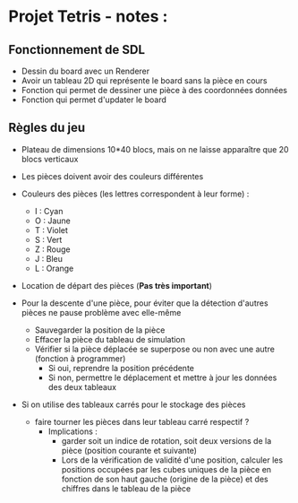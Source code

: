 # Projet Tetris - notes : 

## Fonctionnement de SDL

- Dessin du board avec un Renderer
- Avoir un tableau 2D qui représente le board sans la pièce en cours
- Fonction qui permet de dessiner une pièce à des coordonnées données
- Fonction qui permet d'updater le board 


## Règles du jeu

- Plateau de dimensions 10*40 blocs, mais on ne laisse apparaître que 20 blocs verticaux

- Les pièces doivent avoir des couleurs différentes

- Couleurs des pièces (les lettres correspondent à leur forme) : 
    - I : Cyan
    - O : Jaune
    - T : Violet
    - S : Vert
    - Z : Rouge
    - J : Bleu
    - L : Orange

- Location de départ des pièces (**Pas très important**)

- Pour la descente d'une pièce, pour éviter que la détection d'autres pièces ne pause problème avec elle-même
    - Sauvegarder la position de la pièce
    - Effacer la pièce du tableau de simulation
    - Vérifier si la pièce déplacée se superpose ou non avec une autre (fonction à programmer)
        - Si oui, reprendre la position précédente
        - Si non, permettre le déplacement et mettre à jour les données des deux tableaux

- Si on utilise des tableaux carrés pour le stockage des pièces
    - faire tourner les pièces dans leur tableau carré respectif ?
        - Implications :
            - garder soit un indice de rotation, soit deux versions de la pièce (position courante et suivante)
            - Lors de la vérification de validité d'une position, calculer les positions occupées par les cubes uniques de la pièce en fonction de son haut gauche (origine de la pièce) et des chiffres dans le tableau de la pièce






